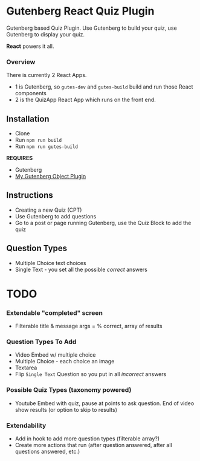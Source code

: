 # Gutenberg React Quiz Plugin
Gutenberg based Quiz Plugin. Use Gutenberg to build your quiz, use Gutenberg to display your quiz.
  
__React__ powers it all.

### Overview
There is currently 2 React Apps. 
* 1 is Gutenberg, so `gutes-dev` and `gutes-build` build and run those React components
* 2 is the QuizApp React App which runs on the front end.

## Installation
* Clone
* Run `npm run build`
* Run `npm run gutes-build` 

__REQUIRES__
* Gutenberg
* [My Gutenberg Object Plugin](https://github.com/royboy789/gutenberg-object-plugin/)

## Instructions
* Creating a new Quiz (CPT)
* Use Gutenberg to add questions 
* Go to a post or page running Gutenberg, use the Quiz Block to add the quiz

## Question Types
* Multiple Choice text choices
* Single Text - you set all the possible _correct_ answers

# TODO

### Extendable "completed" screen
* Filterable title & message args = % correct, array of results

### Question Types To Add
* Video Embed w/ multiple choice
* Multiple Choice - each choice an image
* Textarea
* Flip `Single Text` Question so you put in all _incorrect_ answers

### Possible Quiz Types (taxonomy powered)
* Youtube Embed with quiz, pause at points to ask question. End of video show results (or option to skip to results)

### Extendability
* Add in hook to add more question types (filterable array?)
* Create more actions that run (after question answered, after all questions answered, etc.)
